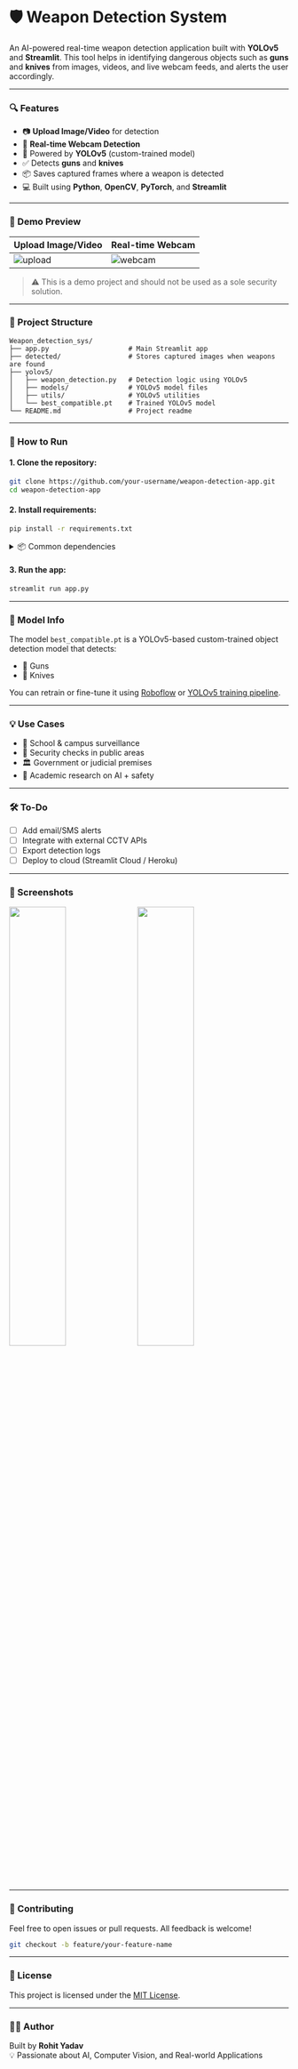 # 🛡️ Weapon Detection System

An AI-powered real-time weapon detection application built with **YOLOv5** and **Streamlit**. This tool helps in identifying dangerous objects such as **guns** and **knives** from images, videos, and live webcam feeds, and alerts the user accordingly.

---

### 🔍 Features

- 📷 **Upload Image/Video** for detection  
- 🎥 **Real-time Webcam Detection**  
- 🧠 Powered by **YOLOv5** (custom-trained model)  
- ✅ Detects **guns** and **knives**  
- 📦 Saves captured frames where a weapon is detected  
- 💻 Built using **Python**, **OpenCV**, **PyTorch**, and **Streamlit**

---

### 📸 Demo Preview

| Upload Image/Video | Real-time Webcam |
|--------------------|------------------|
| ![upload](https://img.shields.io/badge/Upload-Detection-green) | ![webcam](https://img.shields.io/badge/Webcam-Detection-blue) |

> ⚠️ This is a demo project and should not be used as a sole security solution.

---

### 📁 Project Structure

```
Weapon_detection_sys/
├── app.py                    # Main Streamlit app
├── detected/                 # Stores captured images when weapons are found
├── yolov5/
│   ├── weapon_detection.py   # Detection logic using YOLOv5
│   ├── models/               # YOLOv5 model files
│   ├── utils/                # YOLOv5 utilities
│   └── best_compatible.pt    # Trained YOLOv5 model
└── README.md                 # Project readme
```

---

### 🚀 How to Run

#### 1. Clone the repository:
```bash
git clone https://github.com/your-username/weapon-detection-app.git
cd weapon-detection-app
```

#### 2. Install requirements:
```bash
pip install -r requirements.txt
```

<details>
<summary>📦 Common dependencies</summary>

```txt
streamlit
opencv-python
torch
numpy
Pillow
```
</details>

#### 3. Run the app:
```bash
streamlit run app.py
```

---

### 📂 Model Info

The model `best_compatible.pt` is a YOLOv5-based custom-trained object detection model that detects:

- 🔫 Guns  
- 🔪 Knives  

You can retrain or fine-tune it using [Roboflow](https://roboflow.com/) or [YOLOv5 training pipeline](https://github.com/ultralytics/yolov5/wiki/Train-Custom-Data).

---

### 💡 Use Cases

- 🏫 School & campus surveillance  
- 🛂 Security checks in public areas  
- 🏛️ Government or judicial premises  
- 🧪 Academic research on AI + safety

---

### 🛠️ To-Do

- [ ] Add email/SMS alerts  
- [ ] Integrate with external CCTV APIs  
- [ ] Export detection logs  
- [ ] Deploy to cloud (Streamlit Cloud / Heroku)

---

### 📸 Screenshots

<p float="left">
  <img src="https://via.placeholder.com/300x180.png?text=Image+Detection" width="45%" />
  <img src="https://via.placeholder.com/300x180.png?text=Webcam+Detection" width="45%" />
</p>

---

### 🤝 Contributing

Feel free to open issues or pull requests. All feedback is welcome!

```bash
git checkout -b feature/your-feature-name
```

---

### 📃 License

This project is licensed under the [MIT License](LICENSE).

---

### 👨‍💻 Author

Built by **Rohit Yadav**  
💡 Passionate about AI, Computer Vision, and Real-world Applications